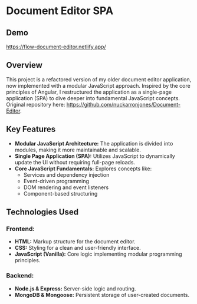 # Document Editor SPA

## Demo
https://flow-document-editor.netlify.app/

## Overview

This project is a refactored version of my older document editor application, now implemented with a modular JavaScript approach. Inspired by the core principles of Angular, I restructured the application as a single-page application (SPA) to dive deeper into fundamental JavaScript concepts. Original repository here: https://github.com/nuckarronjones/Document-Editor. 

## Key Features

- **Modular JavaScript Architecture:** The application is divided into modules, making it more maintainable and scalable.
- **Single Page Application (SPA):** Utilizes JavaScript to dynamically update the UI without requiring full-page reloads.
- **Core JavaScript Fundamentals:** Explores concepts like:
  - Services and dependency injection
  - Event-driven programming
  - DOM rendering and event listeners
  - Component-based structuring

## Technologies Used

### Frontend:
- **HTML:** Markup structure for the document editor.  
- **CSS:** Styling for a clean and user-friendly interface.  
- **JavaScript (Vanilla):** Core logic implementing modular programming principles.

### Backend:
- **Node.js & Express:** Server-side logic and routing.  
- **MongoDB & Mongoose:** Persistent storage of user-created documents.  
